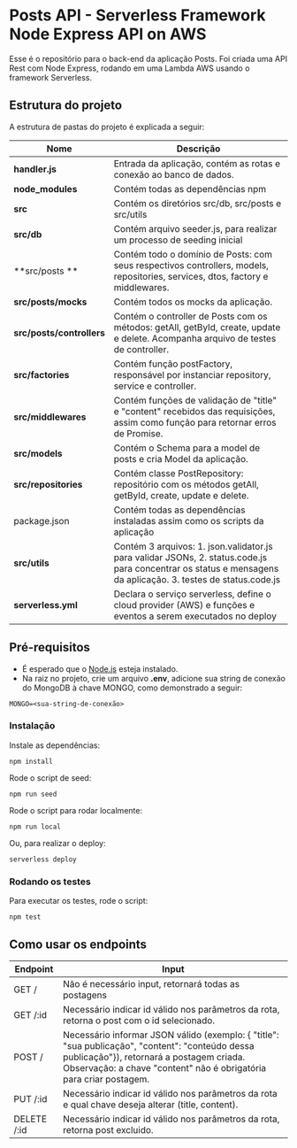 <!--
title: 'Serverless Framework Node Express API on AWS'
description: 'This template demonstrates how to develop and deploy a simple Node Express API running on AWS Lambda using the traditional Serverless Framework.'
layout: Doc
framework: v3
platform: AWS
language: nodeJS
priority: 1
authorLink: 'https://github.com/serverless'
authorName: 'Serverless, inc.'
authorAvatar: 'https://avatars1.githubusercontent.com/u/13742415?s=200&v=4'
-->

# Posts API - Serverless Framework Node Express API on AWS

Esse é o repositório para o back-end da aplicação Posts. Foi criada uma API Rest com Node Express, rodando em uma Lambda AWS usando o framework Serverless.


## Estrutura do projeto
A estrutura de pastas do projeto é explicada a seguir:

| Nome | Descrição |
| ------------------------ | --------------------------------------------------------------------------------------------- |
| **handler.js**                 | Entrada da aplicação, contém as rotas e conexão ao banco de dados.  |
| **node_modules**         | Contém todas as dependências npm                                                           |
| **src**                  | Contém os diretórios src/db, src/posts e src/utils                              |
| **src/db**               | Contém arquivo seeder.js, para realizar um processo de seeding inicial
| **src/posts      **      | Contém todo o domínio de Posts: com seus respectivos controllers, models, repositories, services, dtos, factory e middlewares.
| **src/posts/__mocks__**  | Contém todos os mocks da aplicação.
| **src/posts/controllers** | Contém o controller de Posts com os métodos: getAll, getById, create, update e delete. Acompanha arquivo de testes de controller.
| **src/factories**           | Contém função postFactory, responsável por instanciar repository, service e controller.                       
| **src/middlewares**           | Contém funções de validação de "title" e "content" recebidos das requisições, assim como função para retornar erros de Promise.  |
| **src/models**      | Contém o Schema para a model de posts e cria Model da aplicação. |
| **src/repositories**         | Contém classe PostRepository: repositório com os métodos getAll, getById, create, update e delete.    |
| package.json             | Contém todas as dependências instaladas assim como os scripts da aplicação                             | **src/services**     | Contém classe PostService: serviço com os métodos getAll, getById, create, update e delete.
| **src/utils**              | Contém 3 arquivos: 1. json.validator.js para validar JSONs, 2. status.code.js para concentrar os status e mensagens da aplicação. 3. testes de status.code.js                                             |
| **serverless.yml**         | Declara o serviço serverless, define o cloud provider (AWS) e funções e eventos a serem executados no deploy     |


## Pré-requisitos
- É esperado que o <a href="https://nodejs.org/en/">Node.js</a> esteja instalado.
- Na raiz no projeto, crie um arquivo <strong>.env</strong>, adicione sua string de conexão do MongoDB à chave MONGO, como demonstrado a seguir:
```
MONGO=<sua-string-de-conexão>
```

### Instalação

Instale as dependências:

```
npm install
```

Rode o script de seed:

```
npm run seed
```

Rode o script para rodar localmente:

```
npm run local
```

Ou, para realizar o deploy:
```
serverless deploy
```

### Rodando os testes
Para executar os testes, rode o script:
```
npm test
```

## Como usar os endpoints
| Endpoint | Input |
| ------------------------ | --------------------------------------------------------------------------------------------- |
| GET /                 | Não é necessário input, retornará todas as postagens  |
| GET /:id         | Necessário indicar id válido nos parâmetros da rota, retorna o post com o id selecionado.             |
| POST /                  | Necessário informar JSON válido (exemplo: { "title": "sua publicação", "content": "conteúdo dessa publicação"}), retornará a postagem criada. Observação: a chave "content" não é obrigatória para criar postagem.                              |
| PUT /:id         | Necessário indicar id válido nos parâmetros da rota e qual chave deseja alterar (title, content).             |
| DELETE /:id         | Necessário indicar id válido nos parâmetros da rota, retorna post excluido.             |

